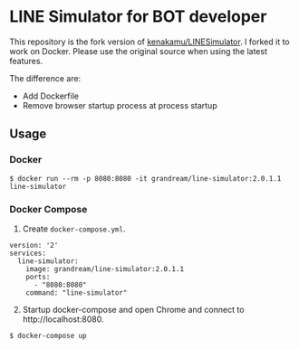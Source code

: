 # LINE Simulator for BOT developer

This repository is the fork version of [kenakamu/LINESimulator](https://github.com/kenakamu/LINESimulator). I forked it to work on Docker. Please use the original source when using the latest features.

The difference are:

* Add Dockerfile
* Remove browser startup process at process startup

## Usage

### Docker

```
$ docker run --rm -p 8080:8080 -it grandream/line-simulator:2.0.1.1 line-simulator
```

### Docker Compose

1. Create `docker-compose.yml`.

```
version: '2'
services:
  line-simulator:
    image: grandream/line-simulator:2.0.1.1
    ports:
      - "8080:8080"
    command: "line-simulator"
```

2. Startup docker-compose and open Chrome and connect to http://localhost:8080.

```
$ docker-compose up
```
